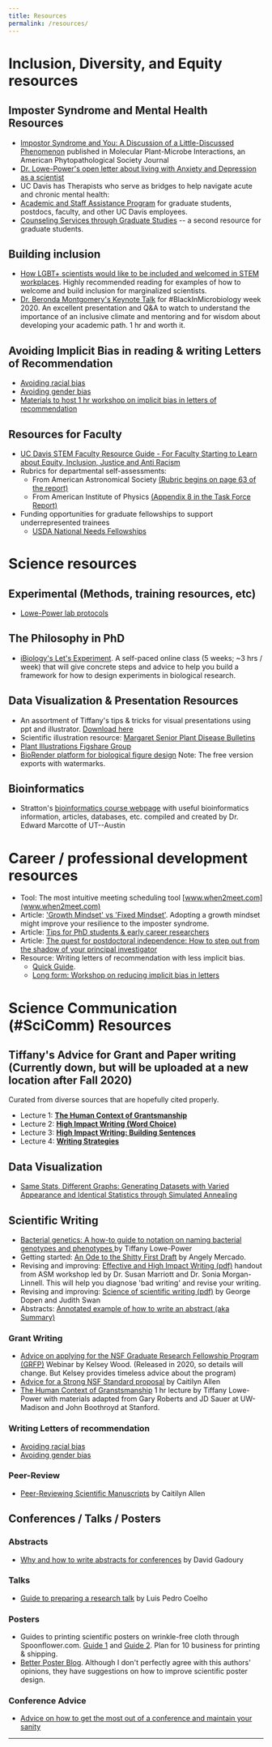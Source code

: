 ```yaml
---
title: Resources
permalink: /resources/
---
```


# Inclusion, Diversity, and Equity resources

## Imposter Syndrome and Mental Health Resources

* [Impostor Syndrome and You: A Discussion of a Little-Discussed Phenomenon](https://www.ismpmi.org/members/Interactions/Lists/Posts/Post.aspx?ID=178) published in Molecular Plant-Microbe Interactions, an American Phytopathological Society Journal
* [Dr. Lowe-Power's open letter about living with Anxiety and Depression as a scientist](https://twitter.com/TLowePower/status/1309222113299972097?s=20)
* UC Davis has Therapists who serve as bridges to help navigate acute and chronic mental health:
 * [Academic and Staff Assistance Program](https://www.hr.ucdavis.edu/departments/asap) for graduate students, postdocs, faculty, and other UC Davis employees.
 * [Counseling Services through Graduate Studies](https://grad.ucdavis.edu/resources/help-and-support/mental-health-and-counseling) -- a second resource for graduate students.
 
## Building inclusion
* [How LGBT+ scientists would like to be included and welcomed in STEM workplaces](https://www.nature.com/articles/d41586-020-02949-3). Highly recommended reading for examples of how to welcome and build inclusion for marginalized scientists. 
* [Dr. Beronda Montgomery's Keynote Talk](https://www.youtube.com/watch?v=H3QRI7hM9nY&ab_channel=BlackInMicrobiology) for #BlackInMicrobiology week 2020. An excellent presentation and Q&A to watch to understand the importance of an inclusive climate and mentoring and for wisdom about developing your academic path.  1 hr and worth it. 

## Avoiding Implicit Bias in reading & writing Letters of Recommendation 
* [Avoiding racial bias](https://aaberhe.files.wordpress.com/2019/03/avoiding-racial-bias-in-reference-writing.pdf)
* [Avoiding gender bias](https://csw.arizona.edu/sites/default/files/avoiding_gender_bias_in_letter_of_reference_writing.pdf)
* [Materials to host 1 hr workshop on implicit bias in letters of recommendation](https://github.com/lowepowerlab/workshop_implicit_bias_rec_letters)

## Resources for Faculty
* [UC Davis STEM Faculty Resource Guide  - For Faculty Starting to Learn about Equity, Inclusion, Justice and Anti Racism](https://tinyurl.com/ucd-equity)
* Rubrics for departmental self-assessments: 
  * From American Astronomical Society [(Rubric begins on page 63 of the report)](https://baas.aas.org/pub/2019i0101/release/1)
  * From American Institute of Physics [(Appendix 8 in the Task Force Report) ](https://www.aip.org/diversity-initiatives/team-up-task-force)
* Funding opportunities for graduate fellowships to support underrepresented trainees
  * [USDA National Needs Fellowships](https://nifa.usda.gov/program/national-needs-graduate-and-postgraduate-fellowship-grants-program-funding-opportunity-nnf)

# Science resources

## Experimental (Methods, training resources, etc)
* [Lowe-Power lab protocols](https://github.com/lowepowerlab/protocols)

## The Philosophy in PhD
* [iBiology's Let's Experiment](https://courses.ibiology.org/courses/course-v1:iBiology+LE+SP/about).  A self-paced online class (5 weeks; ~3 hrs / week) that will give concrete steps and advice to help you build a framework for how to design experiments in biological research. 

## Data Visualization & Presentation Resources
* An assortment of Tiffany's tips & tricks for visual presentations using ppt and illustrator. [Download here](https://github.com/lowepowerlab/protocols/blob/master/resources/ppt_illustrator_tips_for_visual_presentations.pptx)
* Scientific illustration resource: [Margaret Senior Plant Disease Bulletins](https://livinghistories.newcastle.edu.au/nodes/index/page:4/q:SAGN/source:2) 
* [Plant Illustrations Figshare Group](https://figshare.com/authors/Plant_Illustrations/3773596)
* [BioRender platform for biological figure design](https://biorender.com/) Note: The free version exports with watermarks. 

## Bioinformatics
* Stratton's [bioinformatics course webpage](http://www.marcottelab.org/index.php/BCH339N_2018) with useful bioinformatics information, articles, databases, etc. compiled and created by Dr. Edward Marcotte of UT--Austin

# Career / professional development resources

* Tool: The most intuitive meeting scheduling tool [www.when2meet.com](www.when2meet.com)
* Article: ['Growth Mindset' vs 'Fixed Mindset'](http://mindsetscholarsnetwork.org/learning-mindsets/growth-mindset/). Adopting a growth mindset might improve your resilience to the imposter syndrome. 
* Article: [Tips for PhD students & early career researchers](http://www.opiniomics.org/tips-for-phd-students-and-early-career-researchers/)
* Article: [The quest for postdoctoral independence: How to step out from the shadow of your principal investigator](https://www.nature.com/articles/d41586-018-06794-3)
* Resource: Writing letters of recommendation with less implicit bias. 
  * [Quick Guide](https://csw.arizona.edu/sites/default/files/avoiding_gender_bias_in_letter_of_reference_writing.pdf).  
  * [Long form: Workshop on reducing implicit bias in letters](https://github.com/lowepowerlab/workshop_implicit_bias_rec_letters)


# Science Communication (#SciComm) Resources

## Tiffany's Advice for Grant and Paper writing (Currently down, but will be uploaded at a new location after Fall 2020)

Curated from diverse sources that are hopefully cited properly.
* Lecture 1: [**The Human Context of Grantsmanship**](https://zoom.us/rec/play/u5R-Je-pqTg3EtPDswSDAqd7W43reqqshiZL-_YEmUy9VXcLMFKiZOQWMbEYtN3K6dRjkdXDD5wD_RqW?autoplay=true&startTime=1585937732000)
* Lecture 2: [**High Impact Writing (Word Choice)**](https://zoom.us/rec/play/6JF_I7yqrm43SNHEtgSDC6N_W46_J62s1HNN__VczUfnVXRWZgCuNOFBY-Z8chB5Ko9Gcm1V9kkw8IYR?autoplay=true&startTime=1586545007000)
* Lecture 3: [**High Impact Writing: Building Sentences**](https://zoom.us/rec/play/vZ0rduigqjk3GtbHsQSDAP5xW468LPishHIY_PsLzBy2AiEGZAWmYLpGN7O-xIbo2dMV_Jg8Xqfi36n-)
* Lecture 4: [**Writing Strategies**](
https://zoom.us/rec/share/yY96NOvWqmhJWomQw27EY7QPGtn7X6a82igZq6cNyEvxjirlJ7dgq7MnG6owzJlY?startTime=1587754603000)

## Data Visualization
* [Same Stats, Different Graphs: Generating Datasets with Varied Appearance and Identical Statistics through Simulated Annealing](https://www.autodesk.com/research/publications/same-stats-different-graphs)

## Scientific Writing
* [Bacterial genetics: A how-to guide to notation on naming bacterial genotypes and phenotypes ](/assets/resources/Common_notations_in_bacterial_genetics.docx) by Tiffany Lowe-Power
* Getting started: [An Ode to the Shitty First Draft](https://writingcooperative.com/an-ode-to-all-of-my-shitty-first-drafts-8312e86130c8?gi=dec43175b8e7) by Angely Mercado. 
* Revising and improving: [Effective and High Impact Writing (pdf)](/assets/resources/effective_high_impact_scientific_writing.pdf) handout from ASM workshop led by Dr. Susan Marriott and Dr. Sonia Morgan-Linnell. This will help you diagnose 'bad writing' and revise your writing. 
* Revising and improving: [Science of scientific writing (pdf)](/assets/resources/science_of_writing.pdf) by George Dopen and Judith Swan
* Abstracts: [Annotated example of how to write an abstract (aka Summary) ](https://twitter.com/tpoi/status/1100105516456570880)

### Grant Writing
* [Advice on applying for the NSF Graduate Research Fellowship Program (GRFP)](https://www.youtube.com/watch?v=gI7c_gTftAo&feature=youtu.be) Webinar by Kelsey Wood. (Released in 2020, so details will change. But Kelsey provides timeless advice about the program) 
* [Advice for a Strong NSF Standard proposal](/assets/resources/nsf_grants_allen.pdf) by Caitilyn Allen
* [The Human Context of Granstsmanship](https://zoom.us/rec/play/u5R-Je-pqTg3EtPDswSDAqd7W43reqqshiZL-_YEmUy9VXcLMFKiZOQWMbEYtN3K6dRjkdXDD5wD_RqW?autoplay=true&startTime=1585937732000) 1 hr lecture by Tiffany Lowe-Power with materials adapted from Gary Roberts and JD Sauer at UW-Madison and John Boothroyd at Stanford.

### Writing Letters of recommendation
* [Avoiding racial bias](https://aaberhe.files.wordpress.com/2019/03/avoiding-racial-bias-in-reference-writing.pdf)
* [Avoiding gender bias](https://csw.arizona.edu/sites/default/files/avoiding_gender_bias_in_letter_of_reference_writing.pdf)

### Peer-Review
* [Peer-Reviewing Scientific Manuscripts](/assets/resources/peer_review_allen.pdf) by Caitilyn Allen

## Conferences / Talks / Posters

### Abstracts
* [Why and how to write abstracts for conferences](https://www.apsnet.org/meetings/2019/program/Pages/WritingBetterAbstracts.aspx) by David Gadoury

### Talks
* [Guide to preparing a research talk](https://luispedro.github.io/talk-scientific-communication) by Luis Pedro Coelho

### Posters
* Guides to printing scientific posters on wrinkle-free cloth through Spoonflower.com. [Guide 1](https://www.ascb.org/careers/how-to-print-a-fabric-poster/) and [Guide 2](https://support.spoonflower.com/hc/en-us/articles/204266984-How-to-Create-a-Fabric-Presentation-Poster-from-a-PowerPoint-or-PDF).  Plan for 10 business for printing & shipping.
* [Better Poster Blog](http://betterposters.blogspot.com/). Although I don't perfectly agree with this authors' opinions, they have suggestions on how to improve scientific poster design. 

### Conference Advice
* [Advice on how to get the most out of a conference and maintain your sanity](https://www.nature.com/articles/d41586-019-01631-7)


---
 
